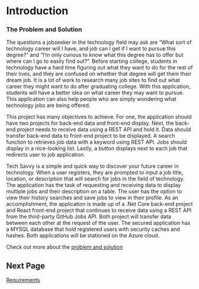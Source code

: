 # Introduction  
 
### The Problem and Solution  
The questions a jobseeker in the technology field may ask are “What sort of technology career will I have, and job can I get if I want to pursue this degree?” and “I’m only curious to know what this degree has to offer but where can I go to easily find out?”. Before starting college, students in technology have a hard time figuring out what they want to do for the rest of their lives, and they are confused on whether that degree will get them their dream job. It is a lot of work to research many job sites to find out what career they might want to do after graduating college. With this application, students will have a better idea on what career they may want to pursue. This application can also help people who are simply wondering what technology jobs are being offered.

This project has many objectives to achieve. For one, the application should have two projects for back-end data and front-end display. Next, the back-end project needs to receive data using a REST API and hold it.  Data should transfer back-end data to front-end project to be displayed. A search function to retrieves job data with a keyword using REST API. Jobs should display in a nice-looking list. Lastly, a button displays next to each job that redirects user to job application.

Tech Savvy is a simple and quick way to discover your future career in technology. When a user registers, they are prompted to input a job title, location, or description that will search for jobs in the field of technology. The application has the task of requesting and receiving data to display multiple jobs and their description on a table. The user has the option to view their history searches and save jobs to view in their profile. As an accomplishment, the application is made up of a .Net Core back-end project and React front-end project that continues to receive data using a REST API from the third-party GitHub Jobs API. Both project will transfer data between each other at the request of the user. The secured application has a MYSQL database that hold registered users with security caches and hashes. Both applications will be stationed on the Azure cloud.

Check out more about the [problem and solution](https://github.com/ausstinh/Senior-Captsone-Documentation/blob/main/CST-451%20Capstone%20Project%20Proposal.docx "Project Proposal") 

## Next Page
[Requirements](https://github.com/ausstinh/Project-TechSavvy-/blob/main/Requirements.md "Requirements")
